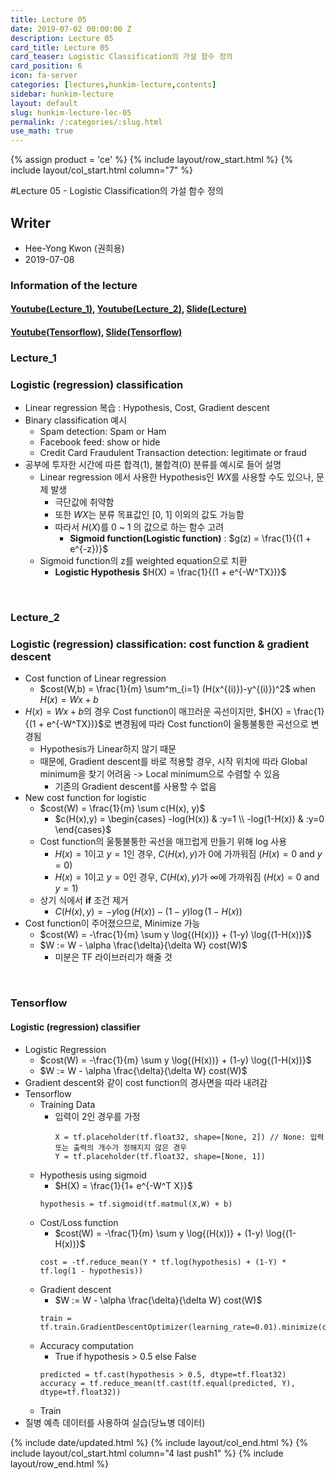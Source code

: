 ```yaml
---
title: Lecture 05
date: 2019-07-02 00:00:00 Z
description: Lecture 05
card_title: Lecture 05
card_teaser: Logistic Classification의 가설 함수 정의
card_position: 6
icon: fa-server
categories: [lectures,hunkim-lecture,contents]
sidebar: hunkim-lecture
layout: default
slug: hunkim-lecture-lec-05
permalink: /:categories/:slug.html
use_math: true
---
```


{% assign product = 'ce' %}
{% include layout/row_start.html %}
{% include layout/col_start.html column="7" %}

#Lecture 05 - Logistic Classification의 가설 함수 정의

## Writer
+ Hee-Yong Kwon (권희용)
+ 2019-07-08

### Information of the lecture
#### [Youtube(Lecture_1)](https://www.youtube.com/watch?v=PIjno6paszY&feature=youtu.be), [Youtube(Lecture_2)](https://www.youtube.com/watch?v=6vzchGYEJBc&feature=youtu.be), [Slide(Lecture)](https://github.com/inhaucs/inhaucs.github.io/blob/master/assets/files/heeyong/2019/hunkim-lecture/slide/lec5.pdf?raw=true)
#### [Youtube(Tensorflow)](https://www.youtube.com/watch?v=2FeWGgnyLSw&feature=youtu.be), [Slide(Tensorflow)](https://github.com/inhaucs/inhaucs.github.io/blob/master/assets/files/heeyong/2019/hunkim-lecture/slide/lab5.pdf?raw=true)

### Lecture_1
### Logistic (regression) classification
+ Linear regression 복습 : Hypothesis, Cost, Gradient descent
+ Binary classification 예시
  + Spam detection: Spam or Ham
  + Facebook feed: show or hide
  + Credit Card Fraudulent Transaction detection: legitimate or fraud
+ 공부에 투자한 시간에 따른 합격(1), 불합격(0) 분류를 예시로 들어 설명
  + Linear regression 에서 사용한 Hypothesis인 $WX$를 사용할 수도 있으나, 문제 발생
    + 극단값에 취약함
    + 또한 $WX$는 분류 목표값인 [0, 1] 이외의 값도 가능함
    + 따라서 $H(X)$를 0 ~ 1 의 값으로 하는 함수 고려
      + **Sigmoid function(Logistic function)** : $g(z) = \frac{1}{(1 + e^{-z})}$
  + Sigmoid function의 z를 weighted equation으로 치환
    + **Logistic Hypothesis** $H(X) = \frac{1}{(1 + e^{-W^TX})}$

<br>

### Lecture_2
### Logistic (regression) classification: cost function & gradient descent
+ Cost function of Linear regression
  + $cost(W,b) = \frac{1}{m} \sum^m_{i=1} (H(x^{(i)})-y^{(i)})^2$ when $H(x) = Wx + b$
+ $H(x) = Wx + b$의 경우 Cost function이 매끄러운 곡선이지만, $H(X) = \frac{1}{(1 + e^{-W^TX})}$로 변경됨에 따라 Cost function이 울퉁불퉁한 곡선으로 변경됨
  + Hypothesis가 Linear하지 않기 때문
  + 때문에, Gradient descent를 바로 적용할 경우, 시작 위치에 따라 Global minimum을 찾기 어려움 -> Local minimum으로 수렴할 수 있음
    + 기존의 Gradient descent를 사용할 수 없음
+ New cost function for logistic
  + $cost(W) = \frac{1}{m} \sum c(H(x), y)$
    + $c(H(x),y) =  \begin{cases} -log(H(x)) & :y=1 \\ -log(1-H(x)) & :y=0 \end{cases}$
  + Cost function의 울퉁불퉁한 곡선을 매끄럽게 만들기 위해 log 사용
    + $H(x) = 1$이고 $y = 1$인 경우, $C(H(x),y)$가 0에 가까워짐 ($H(x) = 0$ and $y = 0$)
    + $H(x) = 1$이고 $y = 0$인 경우, $C(H(x),y)$가 $\infty$에 가까워짐 ($H(x) = 0$ and $y = 1$)
  + 상기 식에서 **if** 조건 제거
    + $C(H(x),y) = -y \log{(H(x))} - (1-y) \log{(1-H(x))}$
+ Cost function이 주어졌으므로, Minimize 가능
  + $cost(W) = -\frac{1}{m} \sum y \log{(H(x))} + (1-y) \log{(1-H(x))}$
  + $W := W - \alpha \frac{\delta}{\delta W} cost(W)$
    + 미분은 TF 라이브러리가 해줄 것

<br>

### Tensorflow
#### Logistic (regression) classifier
+ Logistic Regression
  + $cost(W) = -\frac{1}{m} \sum y \log{(H(x))} + (1-y) \log{(1-H(x))}$
  + $W := W - \alpha \frac{\delta}{\delta W} cost(W)$
+ Gradient descent와 같이 cost function의 경사면을 따라 내려감
+ Tensorflow
  + Training Data
    + 입력이 2인 경우를 가정
      ```
      X = tf.placeholder(tf.float32, shape=[None, 2]) // None: 입력 또는 출력의 개수가 정해지지 않은 경우
      Y = tf.placeholder(tf.float32, shape=[None, 1])
      ```
  + Hypothesis using sigmoid
    + $H(X) = \frac{1}{1+ e^{-W^T X}}$
    ```
    hypothesis = tf.sigmoid(tf.matmul(X,W) + b)
    ```
  + Cost/Loss function
    + $cost(W) = -\frac{1}{m} \sum y \log{(H(x))} + (1-y) \log{(1-H(x))}$
    ```
    cost = -tf.reduce_mean(Y * tf.log(hypothesis) + (1-Y) * tf.log(1 - hypothesis))
    ```
  + Gradient descent
    + $W := W - \alpha \frac{\delta}{\delta W} cost(W)$
    ```
    train = tf.train.GradientDescentOptimizer(learning_rate=0.01).minimize(cost)
    ```
  + Accuracy computation
    + True if hypothesis > 0.5 else False
    ```
    predicted = tf.cast(hypothesis > 0.5, dtype=tf.float32)
    accuracy = tf.reduce_mean(tf.cast(tf.equal(predicted, Y), dtype=tf.float32))
    ```
  + Train
+ 질병 예측 데이터를 사용하여 실습(당뇨병 데이터)

{% include date/updated.html %}
{% include layout/col_end.html %}
{% include layout/col_start.html column="4 last push1" %}
{% include layout/row_end.html %}
